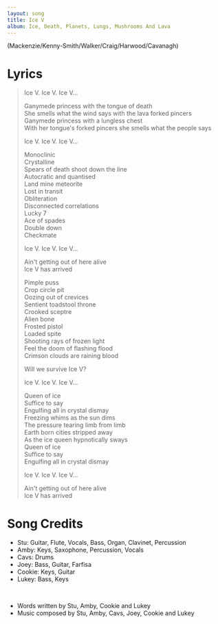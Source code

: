 ```yaml
---
layout: song
title: Ice V
album: Ice, Death, Planets, Lungs, Mushrooms And Lava
---
```


(Mackenzie/Kenny-Smith/Walker/Craig/Harwood/Cavanagh)

# Lyrics

> Ice V. Ice V. Ice V...  
>  
> Ganymede princess with the tongue of death  
> She smells what the wind says with the lava forked pincers  
> Ganymede princess with a lungless chest  
> With her tongue's forked pincers she smells what the people says  
>  
> Ice V. Ice V. Ice V...  
>  
> Monoclinic  
> Crystalline  
> Spears of death shoot down the line  
> Autocratic and quantised  
> Land mine meteorite  
> Lost in transit  
> Obliteration  
> Disconnected correlations  
> Lucky 7  
> Ace of spades  
> Double down  
> Checkmate  
>  
> Ice V. Ice V. Ice V...  
>  
> Ain't getting out of here alive  
> Ice V has arrived  
>  
> Pimple puss  
> Crop circle pit  
> Oozing out of crevices  
> Sentient toadstool throne  
> Crooked sceptre  
> Alien bone  
> Frosted pistol  
> Loaded spite  
> Shooting rays of frozen light  
> Feel the doom of flashing flood  
> Crimson clouds are raining blood  
>  
> Will we survive Ice V?  
>  
> Ice V. Ice V. Ice V...  
>  
> Queen of ice  
> Suffice to say  
> Engulfing all in crystal dismay  
> Freezing whims as the sun dims  
> The pressure tearing limb from limb  
> Earth born cities stripped away  
> As the ice queen hypnotically sways  
> Queen of ice  
> Suffice to say  
> Engulfing all in crystal dismay  
>  
> Ice V. Ice V. Ice V...  
>  
> Ain't getting out of here alive  
> Ice V has arrived  

# Song Credits

* Stu: Guitar, Flute, Vocals, Bass, Organ, Clavinet, Percussion
* Amby: Keys, Saxophone, Percussion, Vocals
* Cavs: Drums
* Joey: Bass, Guitar, Farfisa
* Cookie: Keys, Guitar
* Lukey: Bass, Keys
<br>

* Words written by Stu, Amby, Cookie and Lukey
* Music composed by Stu, Amby, Cavs, Joey, Cookie and Lukey
